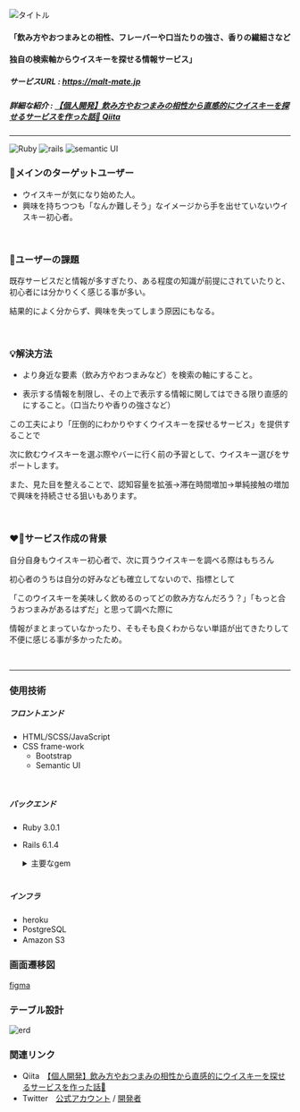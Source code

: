 ![タイトル](https://user-images.githubusercontent.com/71510236/177376048-8fa6c030-fc4e-469e-aa34-1963c14ce8b2.png)


#### 「飲み方やおつまみとの相性、フレーバーや口当たりの強さ、香りの繊細さなど
#### 独自の検索軸からウイスキーを探せる情報サービス」

##### サービスURL : https://malt-mate.jp
##### 詳細な紹介 : [【個人開発】飲み方やおつまみの相性から直感的にウイスキーを探せるサービスを作った話🥃 Qiita](https://qiita.com/tarakish/items/cfc3c5a1ae05e2a46cbe)
---
![Ruby](https://img.shields.io/badge/Ruby-v3.0.1-red) ![rails](https://img.shields.io/badge/Rails-v6.1.4-red) ![semantic UI](https://img.shields.io/badge/semantic%20UI-2.4.4.0-green)

### 👥メインのターゲットユーザー
- ウイスキーが気になり始めた人。
- 興味を持ちつつも「なんか難しそう」なイメージから手を出せていないウイスキー初心者。

<br>

### 💭ユーザーの課題
既存サービスだと情報が多すぎたり、ある程度の知識が前提にされていたりと、初心者には分かりくく感じる事が多い。

結果的によく分からず、興味を失ってしまう原因にもなる。

<br>

### 💡解決方法
- より身近な要素（飲み方やおつまみなど）を検索の軸にすること。

- 表示する情報を制限し、その上で表示する情報に関してはできる限り直感的にすること。（口当たりや香りの強さなど）

この工夫により「圧倒的にわかりやすくウイスキーを探せるサービス」を提供することで

次に飲むウイスキーを選ぶ際やバーに行く前の予習として、ウイスキー選びをサポートします。

また、見た目を整えることで、認知容量を拡張→滞在時間増加→単純接触の増加で興味を持続させる狙いもあります。

<br>

### ❤️‍🔥サービス作成の背景
自分自身もウイスキー初心者で、次に買うウイスキーを調べる際はもちろん

初心者のうちは自分の好みなども確立してないので、指標として

「このウイスキーを美味しく飲めるのってどの飲み方なんだろう？」「もっと合うおつまみがあるはずだ」と思って調べた際に

情報がまとまっていなかったり、そもそも良くわからない単語が出てきたりして不便に感じる事が多かったため。

<br>

---
### 使用技術
##### フロントエンド
- HTML/SCSS/JavaScript
- CSS frame-work
  - Bootstrap
  - Semantic UI

<br>

##### バックエンド
- Ruby 3.0.1
- Rails 6.1.4
  <details>
  <summary>主要なgem</summary>
  
  ・認証　→　[Sorcery](https://github.com/Sorcery/sorcery)
  
  ・認可　→　[Pundit](https://github.com/varvet/pundit)
  
  ・検索機能　→　[Ransack](https://github.com/activerecord-hackery/ransack) / [RansackEnum](https://github.com/shoma07/ransack-enum)
  
  ・ファイルアップロード　→　[CarrierWave](https://github.com/carrierwaveuploader/carrierwave) / [Fog AWS](https://github.com/fog/fog-aws)
  
  ・ページネーション　→　[Pagy](https://github.com/ddnexus/pagy)
  
  ・静的解析ツール　→　[RuboCop](https://github.com/rubocop/rubocop)
  </details>　
  
##### インフラ
- heroku
- PostgreSQL
- Amazon S3　

### 画面遷移図
[figma](https://www.figma.com/file/BU2M2V8YP45y8itqZujmw2/whiskey_database?node-id=0%3A1)

### テーブル設計
![erd](https://user-images.githubusercontent.com/71510236/177377219-400aa3b4-bf44-4366-af2a-fd256b6244f6.png)

### 関連リンク
- Qiita　[【個人開発】飲み方やおつまみの相性から直感的にウイスキーを探せるサービスを作った話🥃](https://qiita.com/tarakish/items/cfc3c5a1ae05e2a46cbe)
- Twitter　[公式アカウント](https://twitter.com/malt_mate)  /  [開発者](https://twitter.com/tarakish_23)

